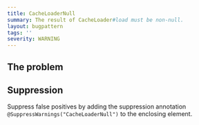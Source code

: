 ```yaml
---
title: CacheLoaderNull
summary: The result of CacheLoader#load must be non-null.
layout: bugpattern
tags: ''
severity: WARNING
---
```


<!--
*** AUTO-GENERATED, DO NOT MODIFY ***
To make changes, edit the @BugPattern annotation or the explanation in docs/bugpattern.
-->


## The problem


## Suppression
Suppress false positives by adding the suppression annotation `@SuppressWarnings("CacheLoaderNull")` to the enclosing element.

